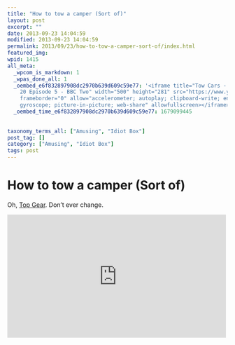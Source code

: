 ```yaml
---
title: "How to tow a camper (Sort of)"
layout: post
excerpt: ""
date: 2013-09-23 14:04:59
modified: 2013-09-23 14:04:59
permalink: 2013/09/23/how-to-tow-a-camper-sort-of/index.html
featured_img: 
wpid: 1415
all_meta: 
  _wpcom_is_markdown: 1
  _wpas_done_all: 1
  _oembed_e6f832897908dc2970b639d609c59e77: '<iframe title="Tow Cars - Top Gear: Series
    20 Episode 5 - BBC Two" width="500" height="281" src="https://www.youtube.com/embed/vNzybMU8Mbs?feature=oembed"
    frameborder="0" allow="accelerometer; autoplay; clipboard-write; encrypted-media;
    gyroscope; picture-in-picture; web-share" allowfullscreen></iframe>'
  _oembed_time_e6f832897908dc2970b639d609c59e77: 1679099445
  
  
taxonomy_terms_all: ["Amusing", "Idiot Box"]
post_tag: []
category: ["Amusing", "Idiot Box"]
tags: post
---
```


# How to tow a camper (Sort of)

Oh, [Top Gear](http://bbc.co.uk/topgear/). Don’t ever change.

<iframe allow="accelerometer; autoplay; clipboard-write; encrypted-media; gyroscope; picture-in-picture; web-share" allowfullscreen="" frameborder="0" height="281" loading="lazy" src="https://www.youtube.com/embed/vNzybMU8Mbs?feature=oembed" title="Tow Cars - Top Gear: Series 20 Episode 5 - BBC Two" width="500"></iframe>